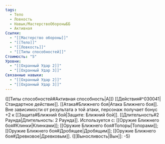 ```yaml
---
tags:
  - Тело
  - Ловкость
  - Навык/МастерствоОбороныББ
  - Активная
Ссылки:
  - "[[Мастерство обороны]]"
  - "[[Тело]]"
  - "[[Ловкость]]"
  - "[[Типы способностей]]"
Стоимость: "5"
Уровни:
  - "[[Охранный Удар 2]]"
  - "[[Охранный Удар 3]]"
Связанные навыки:
  - "[[Охранный Удар 2]]"
  - "[[Охранный Удар 3]]"
---
```

([[Типы способностей#Активная способность|А]]) [[Действия#^030041|Стандартное действие]]. [[Атака#Ближнего боя|Атака Ближнего боя]]. Вне зависимости от результата э
той атаки, персонаж получает бонус +2 к [[Защита#Ближний бой|Защите: Ближний бой]]. [[Длительность#2 Раунда|Длительность: 2 Раунда]].
Используется с: [[Оружие Ближнего боя#Клинки|Клинками]]; [[Оружие Ближнего боя#Топоры|Топорами]]; [[Оружие Ближнего боя#Дробящее|Дробящим]]; [[Оружие Ближнего боя#Древковое|Древковым]]. ([[Выносливость|Вын]]: -5)